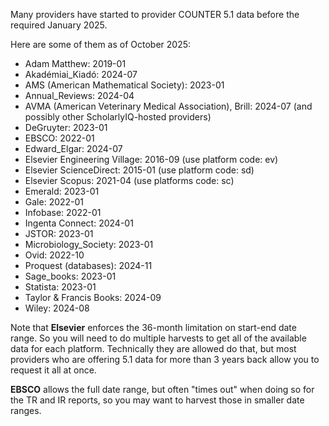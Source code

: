 Many providers have started to provider COUNTER 5.1 data before the required January 2025.

Here are some of them as of October 2025:
- Adam Matthew: 2019-01
- Akadémiai_Kiadó: 2024-07
- AMS (American Mathematical Society): 2023-01
- Annual_Reviews: 2024-04
- AVMA (American Veterinary Medical Association), Brill: 2024-07   (and possibly other ScholarlyIQ-hosted providers)
- DeGruyter: 2023-01
- EBSCO: 2022-01
- Edward_Elgar: 2024-07
- Elsevier Engineering Village: 2016-09  (use platform code: ev)
- Elsevier ScienceDirect: 2015-01   (use platform code: sd)
- Elsevier Scopus: 2021-04  (use platforms code: sc)
- Emerald: 2023-01
- Gale: 2022-01
- Infobase: 2022-01
- Ingenta Connect: 2024-01
- JSTOR: 2023-01
- Microbiology_Society: 2023-01
- Ovid: 2022-10
- Proquest (databases): 2024-11
- Sage_books: 2023-01
- Statista: 2023-01
- Taylor & Francis Books: 2024-09
- Wiley: 2024-08


Note that **Elsevier** enforces the 36-month limitation on start-end date range. So you will need to do multiple harvests to get all of the available data for each platform. Technically they are allowed do that, but most providers who are offering 5.1 data for more than 3 years back allow you to request it all at once.

**EBSCO** allows the full date range, but often "times out" when doing so for the TR and IR reports, so you may want to harvest those in smaller date ranges.
